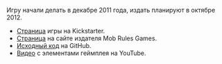 Игру начали делать в декабре 2011 года, издать планируют в октябре 2012. 

* [Страница][0] игры на Kickstarter. 
* [Страница][1] на сайте издателя Mob Rules Games.
* [Исходный код][2] на GitHub.
* [Видео][3] с элементами геймплея на YouTube.

[0]: http://www.kickstarter.com/projects/2066438441/haunts-the-manse-macabre
[1]: http://www.mobrulesgames.com/haunts/
[2]: https://github.com/runningwild/haunts
[3]: http://www.youtube.com/watch?v=ZR9TYqlyh58